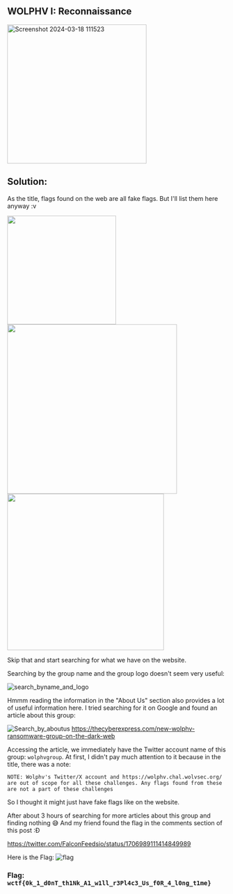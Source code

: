 ## WOLPHV I: Reconnaissance

<img width="320" alt="Screenshot 2024-03-18 111523" src="https://github.com/vjz3r/CTF-WRITEUP/assets/83077449/2da2d5f3-be5c-42d9-9c91-3675b182c639">

## Solution:

As the title, flags found on the web are all fake flags. But I'll list them here anyway :v

<img src="https://github.com/vjz3r/CTF-WRITEUP/assets/83077449/c0a348a1-b0c1-4c84-84a1-f5026c9dfd42" width="250">
<img src="https://github.com/vjz3r/CTF-WRITEUP/assets/83077449/d7d5f000-2363-4a84-9c92-85e4ee4bb07a" width="390">
<img src="https://github.com/vjz3r/CTF-WRITEUP/assets/83077449/ad7e662d-50d9-45af-bda5-1b7d729d29a4" width="360">


Skip that and start searching for what we have on the website.

Searching by the group name and the group logo doesn't seem very useful:

![search_byname_and_logo](https://github.com/vjz3r/CTF-WRITEUP/assets/83077449/4f43b279-e54d-4377-9d34-8e6726634e5b)

Hmmm reading the information in the "About Us" section also provides a lot of useful information here. I tried searching for it on Google and found an article about this group:

![Search_by_aboutus](https://github.com/vjz3r/CTF-WRITEUP/assets/83077449/c2b71b7e-57ca-42cc-b94e-f3c37f118d6d)
https://thecyberexpress.com/new-wolphv-ransomware-group-on-the-dark-web

Accessing the article, we immediately have the Twitter account name of this group: ``wolphvgroup``.
At first, I didn't pay much attention to it because in the title, there was a note:

``NOTE: Wolphv's Twitter/X account and https://wolphv.chal.wolvsec.org/ are out of scope for all these challenges. Any flags found from these are not a part of these challenges`` 

So I thought it might just have fake flags like on the website.

After about 3 hours of searching for more articles about this group and finding nothing 😅 And my friend found the flag in the comments section of this post :Đ

https://twitter.com/FalconFeedsio/status/1706989111414849989

Here is the Flag:
![flag](https://github.com/vjz3r/CTF-WRITEUP/assets/83077449/d6a11cb7-b5c5-4fc9-a37e-4626513a3e9a)
### Flag: ``wctf{0k_1_d0nT_th1Nk_A1_w1ll_r3Pl4c3_Us_f0R_4_l0ng_t1me}``
